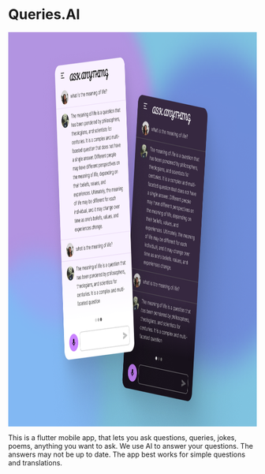 # Queries.AI

<img align="center" alt="image" src="https://github.com/MayurSMahajan/Queries.AI/blob/main/chat_app/assets/images/illustration.png" height=800, width=1000>

This is a flutter mobile app, that lets you ask questions, queries, jokes, poems, anything you want to ask. We use AI to answer your questions. The answers may not be up to date. The app best works for simple questions and translations.
